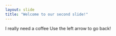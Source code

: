 ```yaml
---
layout: slide
title: "Welcome to our second slide!"
---
```

I really need a coffee
Use the left arrow to go back!

